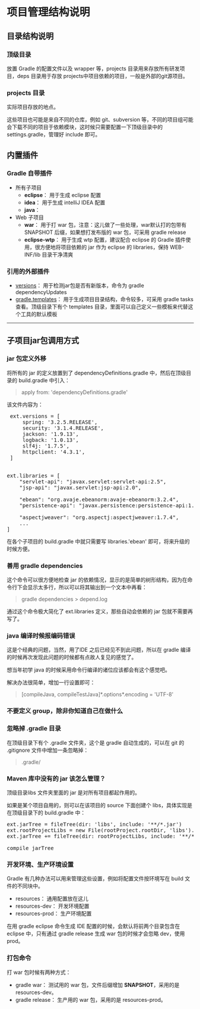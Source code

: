 # 项目管理结构说明

## 目录结构说明

### 顶级目录

放置 Gradle 的配置文件以及 wrapper 等，projects 目录用来存放所有研发项目，deps 目录用于存放 projects中项目依赖的项目，一般是外部的git源项目。

### projects 目录

实际项目存放的地点。

这些项目也可能是来自不同的仓库，例如 git、subversion 等，不同的项目组可能会下载不同的项目于依赖模块，这时候只需要配置一下顶级目录中的 settings.gradle，管理好 include 即可。

## 内置插件

### Gradle 自带插件

- 所有子项目
	- **eclipse**： 用于生成 eclipse 配置
	- **idea**：    用于生成 intelliJ IDEA 配置
	- **java**：
- Web 子项目
	- **war**： 用于打 war 包，注意：这儿做了一些处理，war默认打的包带有 SNAPSHOT 后缀，如果想打发布版的 war 包，可采用 gradle release
	- **eclipse-wtp**： 用于生成 wtp 配置，建议配合 eclipse 的 Gradle 插件使用，很方便地将项目依赖的 jar 作为 eclipse 的 libraries，保持 WEB-INF/lib 目录干净清爽

### 引用的外部插件
- [versions](https://github.com/ben-manes/gradle-versions-plugin)： 用于检测jar包是否有新版本，命令为 gradle dependencyUpdates
- [gradle.templates](https://github.com/townsfolk/gradle-templates)： 用于生成项目目录结构，命令较多，可采用 gradle tasks 查看。顶级目录下有个 templates 目录，里面可以自己定义一些模板来代替这个工具的默认模板

----------

## 子项目jar包调用方式

### jar 包定义外移

将所有的 jar 的定义放置到了 dependencyDefinitions.gradle 中，然后在顶级目录的 build.gradle 中引入： 

> apply from: 'dependencyDefinitions.gradle'

该文件内容为：
<pre>
 ext.versions = [
     spring: '3.2.5.RELEASE',
     security: '3.1.4.RELEASE',
     jackson: '1.9.13',
     logback: '1.0.13',
     slf4j: '1.7.5',
     httpclient: '4.3.1',
 ]

 
ext.libraries = [
	"servlet-api": "javax.servlet:servlet-api:2.5",
	"jsp-api": "javax.servlet:jsp-api:2.0",

	"ebean": "org.avaje.ebeanorm:avaje-ebeanorm:3.2.4",
	"persistence-api": "javax.persistence:persistence-api:1.0",

	"aspectjweaver": "org.aspectj:aspectjweaver:1.7.4",
	...
]
</pre>

在各个子项目的 build.gradle 中就只需要写 libraries.'ebean' 即可，将来升级的时候方便。

### 善用 gradle dependencies

这个命令可以很方便地检查 jar 的依赖情况，显示的是简单的树形结构，因为在命令行下会显示太多行，所以可以将其输出到一个文本中再看：
> gradle dependencies > depend.log

通过这个命令极大简化了 ext.libraries 定义，那些自动会依赖的 jar 包就不需要再写了。

### java 编译时候报编码错误

这是个经典的问题，当然，用了IDE 之后已经见不到此问题，所以在 gradle 编译的时候再次发现此问题的时候都有点故人复见的感觉了。

想当年初学 java 的时候采用命令行编译的诸位应该都会有这个感觉吧。

解决办法很简单，增加一行设置即可：
> [compileJava, compileTestJava]\*.options*.encoding = 'UTF-8'

### 不要定义 group，除非你知道自己在做什么

### 忽略掉 .gradle 目录

在顶级目录下有个 .gradle 文件夹，这个是 gradle 自动生成的，可以在 git 的 .gitignore 文件中增加一条忽略掉：
> .gradle/

### Maven 库中没有的 jar 该怎么管理？

顶级目录libs 文件夹里面的 jar 是对所有项目都起作用的。

如果是某个项目自用的，则可以在该项目的 source 下面创建个 libs，具体实现是在顶级目录下的 build.gradle 中：
<pre>
ext.jarTree = fileTree(dir: 'libs', include: '**/*.jar')
ext.rootProjectLibs = new File(rootProject.rootDir, 'libs').getAbsolutePath()
ext.jarTree += fileTree(dir: rootProjectLibs, include: '**/*.jar')

compile jarTree
</pre>

### 开发环境、生产环境设置

Gradle 有几种办法可以用来管理这些设置，例如将配置文件按环境写在 build 文件的不同块中。

- resources： 通用配置放在这儿
- resources-dev： 开发环境配置
- resources-prod： 生产环境配置

在用 gradle eclipse 命令生成 IDE 配置的时候，会默认将前两个目录包含在 eclipse 中，只有通过 gradle release 生成 war 包的时候才会忽略 dev，使用 prod。

### 打包命令

打 war 包时候有两种方式：

- gradle war： 测试用的 war 包，文件后缀增加 **SNAPSHOT**，采用的是 resources-dev。
- gradle release： 生产用的 war 包，采用的是 resources-prod。
